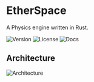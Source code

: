 # EtherSpace

A Physics engine written in Rust.

![Version](https://img.shields.io/badge/Version-v0.0-94518f)
![License](https://img.shields.io/badge/License-MIT-blue)
![Docs](https://img.shields.io/badge/Docs-Todo-red)

## Architecture

![Architecture](imgs/architecture_v2.png)
